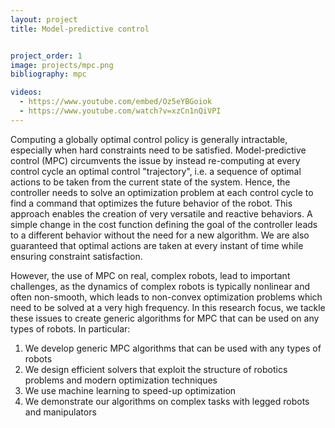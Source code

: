 ```yaml
---
layout: project
title: Model-predictive control


project_order: 1
image: projects/mpc.png
bibliography: mpc

videos:
  - https://www.youtube.com/embed/Oz5eYBGoiok
  - https://www.youtube.com/watch?v=xzCn1nQiVPI
---
```


Computing a globally optimal control policy is generally intractable, especially when hard constraints need to be satisfied.
Model-predictive control (MPC) circumvents the issue by instead re-computing at every control cycle an optimal control "trajectory",
 i.e. a sequence of optimal actions to be taken from the current state of the system.
Hence, the controller needs to solve an optimization problem at each control cycle to find a command that optimizes 
the future behavior of the robot.
This approach enables the creation of very versatile and reactive behaviors. A simple change in the cost function
defining the goal of the controller leads to a different behavior without the need for a new algorithm.
We are also guaranteed that optimal actions are taken at every instant of time while ensuring constraint satisfaction.

However, the use of MPC on real, complex robots, lead to important challenges, as the dynamics of complex robots is typically nonlinear and
often non-smooth, which leads to non-convex optimization problems which need to be solved at a very high frequency.
In this research focus, we tackle these issues to create generic algorithms for MPC that can be used on any types of robots.
In particular:
1. We develop generic MPC algorithms that can be used with any types of robots
2. We design efficient solvers that exploit the structure of robotics problems and modern optimization techniques
3. We use machine learning to speed-up optimization
4. We demonstrate our algorithms on complex tasks with legged robots and manipulators